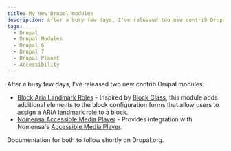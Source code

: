 ```yaml
---
title: My new Drupal modules
description: After a busy few days, I've released two new contrib Drupal modules.
tags:
  - Drupal
  - Drupal Modules
  - Drupal 6
  - Drupal 7
  - Drupal Planet
  - Accessibility
---
```

After a busy few days, I've released two new contrib Drupal modules:

* [Block Aria Landmark Roles](http://drupal.org/project/block_aria_landmark_roles) - Inspired by [Block Class](http://drupal.org/project/block_class), this module adds additional elements to the block configuration forms that allow users to assign a ARIA landmark role to a block.
* [Nomensa Accessible Media Player](http://drupal.org/project/nomensa_amp) - Provides integration with Nomensa's [Accessible Media Player](https://github.com/nomensa/Accessible-Media-Player).

Documentation for both to follow shortly on Drupal.org.